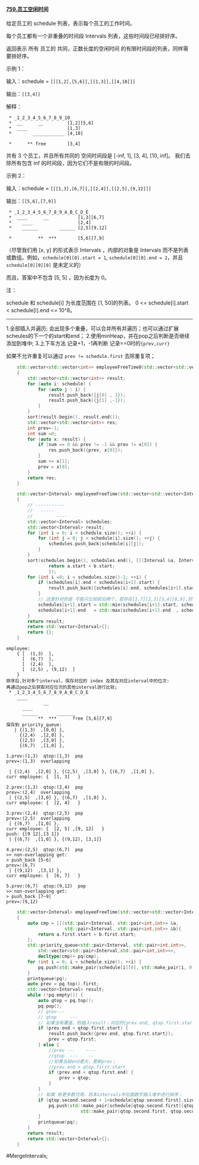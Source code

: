 #### [759.员工空闲时间](https://leetcode.cn/problems/employee-free-time/description/)

给定员工的 schedule 列表，表示每个员工的工作时间。

每个员工都有一个非重叠的时间段  Intervals 列表，这些时间段已经排好序。

返回表示 所有 员工的 共同，正数长度的空闲时间 的有限时间段的列表，同样需要排好序。

示例 1：

输入：schedule = `[[[1,2],[5,6]],[[1,3]],[[4,10]]]`

输出：`[[3,4]]`

解释：
```
 * _1_2_3_4_5_6_7_8_9_10_
 *  __      __         [1,2][5,6]
 *  ____               [1,3]
 *        ____________ [4,10]

 *      ** free        [3,4]
```
共有 3 个员工，并且所有共同的
空间时间段是 [-inf, 1], [3, 4], [10, inf]。
我们去除所有包含 inf 的时间段，因为它们不是有限的时间段。

示例 2：

输入：schedule = `[[[1,3],[6,7]],[[2,4]],[[2,5],[9,12]]]`

输出：`[[5,6],[7,9]]`
```
 * _1_2_3_4_5_6_7_8_9_A_B_C_D_E
 *  ____      __           [1,3][6,7]
 *    ____                 [2,4]
 *    ______        ______ [2,5][9,12]

 *          **  ***        [5,6][7,9]
```

（尽管我们用 [x, y] 的形式表示 Intervals ，内部的对象是 Intervals 而不是列表或数组。例如，`schedule[0][0].start = 1`, `schedule[0][0].end = 2`，并且 `schedule[0][0][0]` 是未定义的）

而且，答案中不包含 [5, 5] ，因为长度为 0。

注：

schedule 和 schedule[i] 为长度范围在 [1, 50]的列表。
0 <= schedule[i].start < schedule[i].end <= 10^8。

---- ----
1.全部插入并遍历;
会出现多个重叠，可以合并所有并遍历；也可以通过扩展scheules的下一个的start和end；
2.使用minHeap，并在pop之后判断是否继续添加到堆中;
3.上下车方法 记录+1，-1再判断 记录==0时的`{prev,curr}`

如果不允许重复可以通过 `prev != schedule.first` 去除重复项；
```cpp
    std::vector<std::vector<int>> employeeFreeTime0(std::vector<std::vector<std::vector<int>>>& schedule)
    {
        std::vector<std::vector<int>> result;
        for (auto i: schedule) {
            for (auto j : i) {
                result.push_back({j[0] , 1});
                result.push_back({j[1] ,-1});
            }
        }
        sort(result.begin(), result.end());
        std::vector<std::vector<int>> res;
        int prev=-1;
        int sum =0;
        for (auto x: result) {
            if (sum == 0 && prev != -1 && prev != x[0]) {
                res.push_back({prev, x[0]});
            }
            sum += x[1];
            prev = x[0];
        }
        return res;
    }
```

```cpp
    std::vector<Interval> employeeFreeTime(std::vector<std::vector<Interval>>& schedule)
    {
        // -----------
        //   -----
        //         ----
        std::vector<Interval> schedules;
        std::vector<Interval> result;
        for (int i = 0; i < schedule.size(); ++i) {
            for (int j = 0; j < schedule[i].size(); ++j) {
                schedules.push_back(schedule[i][j]);
            }
        }
        sort(schedules.begin(), schedules.end(), [](Interval &a, Interval &b){
                return a.start < b.start;
                });
        for (int i =0; i < schedules.size()-1; ++i) {
            if (schedules[i].end < schedules[i+1].start) {
                result.push_back({schedules[i].end, schedules[i+1].start});
            }
            // 这里针对的是 不能只比较前后两个，若存在[1,7][2,3][3,4][8,9],则7和8也需要比较;
            schedules[i+1].start = std::min(schedules[i+1].start, schedules[i].start);
            schedules[i+1].end   = std::max(schedules[i+1].end  , schedules[i].end  );
        }
        return result;
        return std::vector<Interval>{};
        return {};
    }
```

```
employee:
    { [  (1,3)  ],
      [  (6,7)  ],
      [  (2,4)  ],
      [  (2,5) , (9,12)  ]
    }
排序后,针对多个interval，保存对应的 index 及其在对应interval中的位次:
再通过pop之后获取对应位次的其他interval进行比较;
 * _1_2_3_4_5_6_7_8_9_A_B_C_D_E
    ____
              __
      ____
      ______       _______
            **  ***      free [5,6][7,9]
保存到 priority_queue:
   | {(1,3)  ,[0,0] },
     {(2,4)  ,[2,0] },
     {(2,5)  ,[3,0] },
     {(6,7)  ,[1,0] },

1.prev:(1,3)  qtop:(1,3)  pop
prev=:(1,3)  overlapping

 | {(2,4)  ,[2,0] }, {(2,5)  ,[3,0] }, {(6,7)  ,[1,0] },
curr employee: {  [1, 3]   }

2.prev:(1,3)  qtop:(2,4)  pop
prev=:(2,4)  overlapping
 | {(2,5)  ,[3,0] }, {(6,7)  ,[1,0] },
curr employee: {  [2, 4]   }

3.prev:(2,4)  qtop:(2,5)  pop
prev=:(2,5)  overlapping
 | {(6,7)  ,[1,0] },
curr employee: {  [2, 5] ,[9, 12]   }
push: {[9 12],[3 1]}
 | {(6,7)  ,[1,0] }, {(9,12), [3,1]}

4.prev:(2,5)  qtop:(6,7)  pop
>> non-overlapping get:
> push_back [5~6]
prev=:(6,7)
 | {(9,12)  ,[3,1] },
curr employee: {  [6, 7]   }

5.prev:(6,7)  qtop:(9,12)  pop
>> non-overlapping get:
> push_back [7~9]
prev=:(9,12)

```

```cpp
    std::vector<Interval> employeeFreeTime(std::vector<std::vector<Interval>>& schedule)
    {
        auto cmp = [](std::pair<Interval, std::pair<int,int>> &a,
                      std::pair<Interval, std::pair<int,int>> &b){
            return a.first.start > b.first.start;
        };
        std::priority_queue<std::pair<Interval, std::pair<int,int>>,
            std::vector<std::pair<Interval,std::pair<int,int>>>,
            decltype(cmp)> pq(cmp);
        for (int i = 0; i < schedule.size(); ++i) {
            pq.push(std::make_pair(schedule[i][0], std::make_pair(i, 0)));
        }
        printqueue(pq);
        auto prev = pq.top().first;
        std::vector<Interval> result;
        while (!pq.empty()) {
            auto qtop = pq.top();
            pq.pop();
            // qrev---
            // qtop     ---
            // 如果没有覆盖，则插入result；对应的{prev.end, qtop.first.start}
            if (prev.end < qtop.first.start) {
                result.push_back({prev.end, qtop.first.start});
                prev = qtop.first;
            } else {
                //prev ---    ----
                //qtop  ---    --
                //如果当前end更大，更新prev；
                //prev.end > qtop.first.start
                if (prev.end < qtop.first.end) {
                    prev = qtop;
                }
            }
            // 如果 有更多数可用，将本intervals中后面数字插入堆中进行排序；
            if (qtop.second.second + 1<schedule[qtop.second.first].size()) {
                pq.push(std::make_pair(schedule[qtop.second.first][qtop.second.second+1],
                            std::make_pair(qtop.second.first, qtop.second.second+1)));
            }
            printqueue(pq);
        }
        return result;
        return std::vector<Interval>{};
    }
```
#MergeIntervals;
